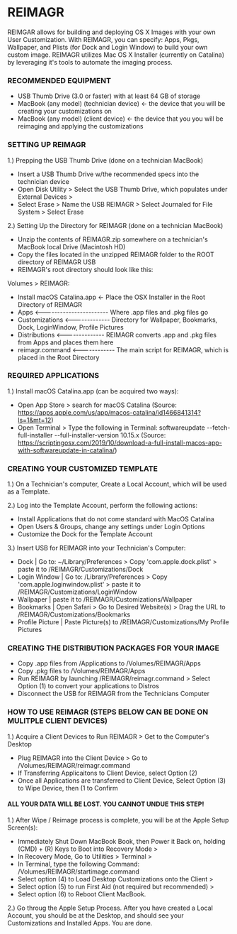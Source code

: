 # REIMAGR
REIMGAR allows for building and deploying OS X Images with your own User Customization.  With REIMAGR, you can specify: 
Apps, Pkgs, Wallpaper, and Plists (for Dock and Login Window) to build your own custom image.  REIMAGR utilizes Mac OS X Installer (currently on Catalina) by leveraging it's tools to automate the imaging process.  

### RECOMMENDED EQUIPMENT ###
- USB Thumb Drive (3.0 or faster) with at least 64 GB of storage
- MacBook (any model) (technician device) <- the device that you will be creating your customizations on
- MacBook (any model) (client device) <- the device that you you will be reimaging and applying the customizations

### SETTING UP REIMAGR ###
1.) Prepping the USB Thumb Drive (done on a technician MacBook)
- Insert a USB Thumb Drive w/the recommended specs into the technician device
- Open Disk Utility > Select the USB Thumb Drive, which populates under External Devices >
- Select Erase > Name the USB REIMAGR > Select Journaled for File System > Select Erase

2.) Setting Up the Directory for REIMAGR (done on a technician MacBook)
- Unzip the contents of REIMAGR.zip somewhere on a technician's MacBook local Drive (Macintosh HD)
- Copy the files located in the unzipped REIMAGR folder to the ROOT directory of REIMAGR USB 
- REIMAGR's root directory should look like this:

Volumes > REIMAGR:
* Install macOS Catalina.app <- Place the OSX Installer in the Root Directory of REIMAGR
* Apps <----------------------- Where .app files and .pkg files go
* Customizations <------------- Directory for Wallpaper, Bookmarks, Dock, LoginWindow, Profile Pictures
* Distributions <-------------- REIMAGR converts .app and .pkg files from Apps and places them here
* reimagr.command <------------ The main script for REIMAGR, which is placed in the Root Directory

### REQUIRED APPLICATIONS ###
1.) Install macOS Catalina.app (can be acquired two ways):

- Open App Store > search for macOS Catalina (Source: https://apps.apple.com/us/app/macos-catalina/id1466841314?ls=1&mt=12)
- Open Terminal > Type the following in Terminal: softwareupdate --fetch-full-installer --full-installer-version 10.15.x (Source: https://scriptingosx.com/2019/10/download-a-full-install-macos-app-with-softwareupdate-in-catalina/)

### CREATING YOUR CUSTOMIZED TEMPLATE ###
1.) On a Technician's computer, Create a Local Account, which will be used as a Template.

2.) Log into the Template Account, perform the following actions:
- Install Applications that do not come standard with MacOS Catalina
- Open Users & Groups, change any settings under Login Options
- Customize the Dock for the Template Account

3.) Insert USB for REIMAGR into your Technician's Computer:
- Dock | Go to: ~/Library/Preferences > Copy 'com.apple.dock.plist' >  paste it to /REIMAGR/Customizations/Dock
- Login Window | Go to: /Library/Preferences > Copy 'com.apple.loginwindow.plist' > paste it to /REIMAGR/Customizations/LoginWindow
- Wallpaper | paste it to /REIMAGR/Customizations/Wallpaper
- Bookmarks | Open Safari > Go to Desired Website(s) > Drag the URL to /REIMAGR/Customizations/Bookmarks
- Profile Picture | Paste Picture(s) to /REIMAGR/Customizations/My Profile Pictures

### CREATING THE DISTRIBUTION PACKAGES FOR YOUR IMAGE ###
- Copy .app files from /Applications to /Volumes/REIMAGR/Apps
- Copy .pkg files to /Volumes/REIMAGR/Apps
- Run REIMAGR by launching /REIMAGR/reimagr.command > Select Option (1) to convert your applications to Distros
- Disconnect the USB for REIMAGR from the Technicians Computer

### HOW TO USE REIMAGR (STEPS BELOW CAN BE DONE ON MULITPLE CLIENT DEVICES) ###
1.) Acquire a Client Devices to Run REIMAGR > Get to the Computer's Desktop
- Plug REIMAGR into the Client Device > Go to /Volumes/REIMAGR/reimagr.command
- If Transferring Applicaitons to Client Device, select Option (2)
- Once all Applications are transferred to Client Device, Select Option (3) to Wipe Device, then (1 to Confirm

#### ALL YOUR DATA WILL BE LOST.  YOU CANNOT UNDUE THIS STEP! ###

1.) After Wipe / Reimage process is complete, you will be at the Apple Setup Screen(s):
- Immediately Shut Down MacBook Book, then Power it Back on, holding (CMD) + (R) Keys to Boot into Recovery Mode >
- In Recovery Mode, Go to Utilities > Terminal >
- In Terminal, type the following Command: /Volumes/REIMAGR/startimage.command <enter >
- Select option (4) to Load Desktop Customizations onto the Client >
- Select option (5) to run First Aid (not required but recommended) >
- Select option (6) to Reboot Client MacBook.
  
2.) Go throug the Apple Setup Process.  After you have created a Local Account, you should be at the Desktop, and should see your Customizations and Installed Apps.  You are done.  

